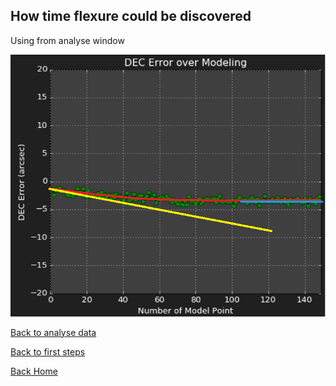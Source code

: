 ## How time flexure could be discovered

Using from analyse window

<img src="../pics/analyse_timeflexure.png"/>


[Back to analyse data](analysedata.md)

[Back to first steps](firststeps5.md)

[Back Home](home.md)